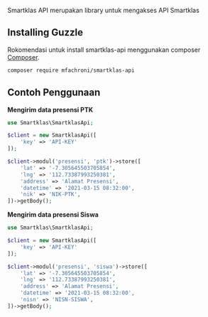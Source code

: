 Smartklas API merupakan library untuk mengakses API Smartklas

## Installing Guzzle

Rokomendasi untuk install smartklas-api menggunakan composer
[Composer](https://getcomposer.org/).

```bash
composer require mfachroni/smartklas-api
```

## Contoh Penggunaan

**Mengirim data presensi PTK**

```php
use Smartklas\SmartklasApi;

$client = new SmartklasApi([
    'key' => 'API-KEY'
]);

$client->modul('presensi', 'ptk')->store([
    'lat' => '-7.305645503705854',
    'lng' => '112.73387993250381',
    'address' => 'Alamat Presensi',
    'datetime' => '2021-03-15 08:32:00',
    'nik' => 'NIK-PTK',
])->getBody();
```


**Mengirim data presensi Siswa**

```php
use Smartklas\SmartklasApi;

$client = new SmartklasApi([
    'key' => 'API-KEY'
]);

$client->modul('presensi', 'siswa')->store([
    'lat' => '-7.305645503705854',
    'lng' => '112.73387993250381',
    'address' => 'Alamat Presensi',
    'datetime' => '2021-03-15 08:32:00',
    'nisn' => 'NISN-SISWA',
])->getBody();
```

